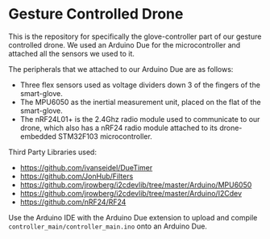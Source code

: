 # Gesture Controlled Drone
This is the repository for specifically the glove-controller part of our gesture controlled drone. 
We used an Arduino Due for the microcontroller and attached all the sensors we used to it.

The peripherals that we attached to our Arduino Due are as follows:
- Three flex sensors used as voltage dividers down 3 of the fingers of the smart-glove.
- The MPU6050 as the inertial measurement unit, placed on the flat of the smart-glove.
- The nRF24L01+ is the 2.4Ghz radio module used to communicate to our drone, which also has a nRF24 radio module attached to its drone-embedded STM32F103 microcontroller.

Third Party Libraries used:
- https://github.com/ivanseidel/DueTimer
- https://github.com/JonHub/Filters
- https://github.com/jrowberg/i2cdevlib/tree/master/Arduino/MPU6050
- https://github.com/jrowberg/i2cdevlib/tree/master/Arduino/I2Cdev
- https://github.com/nRF24/RF24

Use the Arduino IDE with the Arduino Due extension to upload and compile ```controller_main/controller_main.ino``` onto an Arduino Due.
